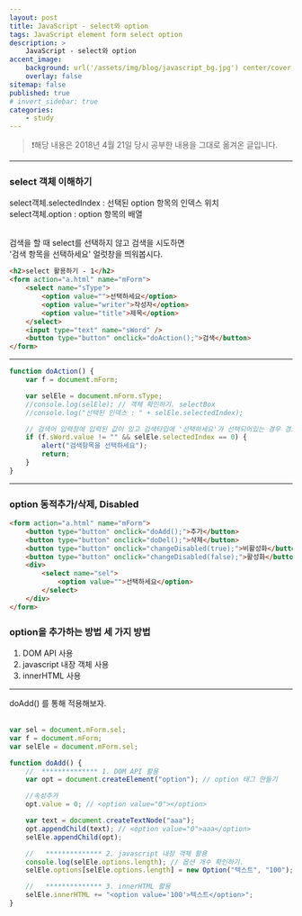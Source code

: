 ```yaml
---
layout: post
title: JavaScript - select와 option
tags: JavaScript element form select option
description: >
    JavaScript - select와 option
accent_image:
    background: url('/assets/img/blog/javascript_bg.jpg') center/cover
    overlay: false
sitemap: false
published: true
# invert_sidebar: true
categories:
    - study
---
```


> ❗️해당 내용은 2018년 4월 21일 당시 공부한 내용을 그대로 옮겨온 글입니다.

---

### select 객체 이해하기

select객체.selectedIndex : 선택된 option 항목의 인덱스 위치<br>
select객체.option : option 항목의 배열<br><br>

검색을 할 때 select를 선택하지 않고 검색을 시도하면<br>
'검색 항목을 선택하세요' 얼럿창을 띄워봅시다.<br>

```html
<h2>select 활용하기 - 1</h2>
<form action="a.html" name="mForm">
    <select name="sType">
        <option value="">선택하세요</option>
        <option value="writer">작성자</option>
        <option value="title">제목</option>
    </select>
    <input type="text" name="sWord" />
    <button type="button" onclick="doAction();">검색</button>
</form>
```

---

```javascript
function doAction() {
    var f = document.mForm;

    var selEle = document.mForm.sType;
    //console.log(selEle); // 객체 확인하기. selectBox
    //console.log("선택된 인덱스 : " + selEle.selectedIndex);

    // 검색어 입력창에 입력된 값이 있고 검색타입에 '선택하세요'가 선택되어있는 경우 경고창에 "검색항목을 선택하세요"를 띄운다.
    if (f.sWord.value != "" && selEle.selectedIndex == 0) {
        alert("검색항목을 선택하세요");
        return;
    }
}
```

---

### option 동적추가/삭제, Disabled

```html
<form action="a.html" name="mForm">
    <button type="button" onclick="doAdd();">추가</button>
    <button type="button" onclick="doDel();">삭제</button>
    <button type="button" onclick="changeDisabled(true);">비활성화</button>
    <button type="button" onclick="changeDisabled(false);">활성화</button>
    <div>
        <select name="sel">
            <option value="">선택하세요</option>
        </select>
    </div>
</form>
```

### option을 추가하는 방법 세 가지 방법

1. DOM API 사용
2. javascript 내장 객체 사용
3. innerHTML 사용

---

doAdd() 를 통해 적용해보자.<br><br>

```javascript
var sel = document.mForm.sel;
var f = document.mForm;
var selEle = document.mForm.sel;

function doAdd() {
    //  ************** 1. DOM API 활용
    var opt = document.createElement("option"); // option 태그 만들기

    //속성추가
    opt.value = 0; // <option value="0"></option>

    var text = document.createTextNode("aaa");
    opt.appendChild(text); // <option value="0">aaa</option>
    selEle.appendChild(opt);

    //   ************** 2. javascript 내장 객체 활용
    console.log(selEle.options.length); // 옵션 개수 확인하기.
    selEle.options[selEle.options.length] = new Option("텍스트", "100"); // options : 옵션 생성.매개변수 앞에는 텍스트 뒤엔 value

    //   ************** 3. innerHTML 활용
    selEle.innerHTML += "<option value='100'>텍스트</option>";
}
```
